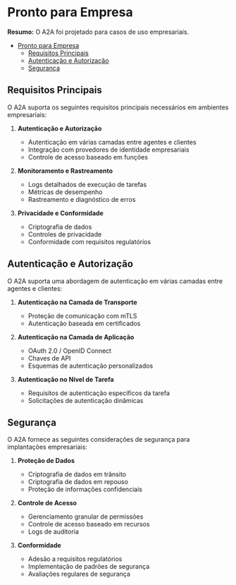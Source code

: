 # Pronto para Empresa

**Resumo:** O A2A foi projetado para casos de uso empresariais.

<!-- TOC -->

- [Pronto para Empresa](#pronto-para-empresa)
  - [Requisitos Principais](#requisitos-principais)
  - [Autenticação e Autorização](#autenticação-e-autorização)
  - [Segurança](#segurança)

<!-- /TOC -->

## Requisitos Principais

O A2A suporta os seguintes requisitos principais necessários em ambientes empresariais:

1. **Autenticação e Autorização**

   - Autenticação em várias camadas entre agentes e clientes
   - Integração com provedores de identidade empresariais
   - Controle de acesso baseado em funções

2. **Monitoramento e Rastreamento**

   - Logs detalhados de execução de tarefas
   - Métricas de desempenho
   - Rastreamento e diagnóstico de erros

3. **Privacidade e Conformidade**
   - Criptografia de dados
   - Controles de privacidade
   - Conformidade com requisitos regulatórios

## Autenticação e Autorização

O A2A suporta uma abordagem de autenticação em várias camadas entre agentes e clientes:

1. **Autenticação na Camada de Transporte**

   - Proteção de comunicação com mTLS
   - Autenticação baseada em certificados

2. **Autenticação na Camada de Aplicação**

   - OAuth 2.0 / OpenID Connect
   - Chaves de API
   - Esquemas de autenticação personalizados

3. **Autenticação no Nível de Tarefa**
   - Requisitos de autenticação específicos da tarefa
   - Solicitações de autenticação dinâmicas

## Segurança

O A2A fornece as seguintes considerações de segurança para implantações empresariais:

1. **Proteção de Dados**

   - Criptografia de dados em trânsito
   - Criptografia de dados em repouso
   - Proteção de informações confidenciais

2. **Controle de Acesso**

   - Gerenciamento granular de permissões
   - Controle de acesso baseado em recursos
   - Logs de auditoria

3. **Conformidade**
   - Adesão a requisitos regulatórios
   - Implementação de padrões de segurança
   - Avaliações regulares de segurança

